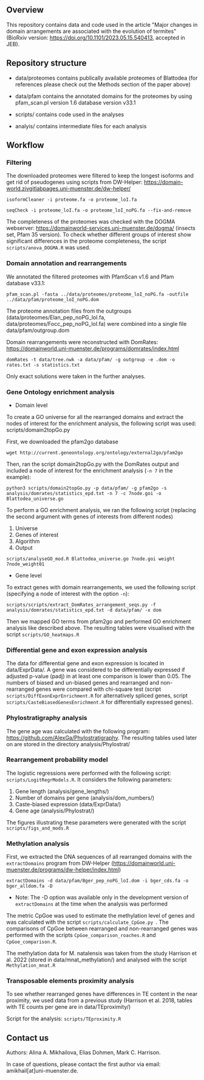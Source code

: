 ## Overview

This repository contains data and code used in the article "Major changes in domain arrangements are associated with the evolution of termites" (BioRxiv version: https://doi.org/10.1101/2023.05.15.540413, accepted in JEB).

## Repository structure

* data/proteomes contains publically available proteomes of Blattodea (for references please check out the Methods section of the paper above)

* data/pfam contains the annotated domains for the proteomes by using pfam_scan.pl version 1.6 database version v33.1

* scripts/ contains code used in the analyses

* analyis/ contains intermediate files for each analysis

## Workflow

### Filtering

The downloaded proteomes were filtered to keep the longest isoforms and get rid of pseudogenes using scripts from DW-Helper: https://domain-world.zivgitlabpages.uni-muenster.de/dw-helper/

``` isoformCleaner -i proteome.fa -o proteome_loI.fa ```

``` seqCheck -i proteome_loI.fa -o proteome_loI_noPG.fa --fix-and-remove ```

The completeness of the proteomes was checked with the DOGMA webserver: https://domainworld-services.uni-muenster.de/dogma/ (insects set, Pfam 35 version). To check whether different groups of interest show significant differences in the proteome completeness, the script ``` scripts/anova_DOGMA.R ``` was used.

### Domain annotation and rearrangements

We annotated the filtered proteomes with PfamScan v1.6 and Pfam database v33.1:

``` pfam_scan.pl -fasta ../data/proteomes/proteome_loI_noPG.fa -outfile ../data/pfam/proteome_loI_noPG.dom ```

The proteome annotation files from the outgroups (data/proteomes/Elan_pep_noPG_loI.fa, data/proteomes/Focc_pep_noPG_loI.fa) were combined into a single file data/pfam/outgroup.dom

Domain rearrangements were reconstructed with DomRates: https://domainworld.uni-muenster.de/programs/domrates/index.html

``` domRates -t data/tree.nwk -a data/pfam/ -g outgroup -e .dom -o rates.txt -s statistics.txt ```

Only exact solutions were taken in the further analyses.

### Gene Ontology enrichment analysis

* Domain level

To create a GO universe for all the rearranged domains and extract the nodes of interest for the enrichment analysis, the following script was used: scripts/domain2topGo.py

First, we downloaded the pfam2go database

``` wget http://current.geneontology.org/ontology/external2go/pfam2go ```

Then, ran the script domain2topGo.py with the DomRates output and included a node of interest for the enrichment analysis (```-n 7``` in the example):

``` python3 scripts/domain2topGo.py -p data/pfam/ -g pfam2go -s analysis/domrates/statistics_epd.txt -n 7 -c 7node.goi -o Blattodea_universe.go ```

To perform a GO enrichment analysis, we ran the following script (replacing the second argument with genes of interests from different nodes)

1. Universe
2. Genes of interest
3. Algorithm
4. Output

``` scripts/analyseGO_mod.R Blattodea_universe.go 7node.goi weight 7node_weight01 ```

* Gene level

To extract genes with domain rearrangements, we used the following script (specifying a node of interest with the option ``` -n ```):

``` scripts/scripts/extract_DomRates_arrangement_seqs.py -f analysis/domrates/statistics_epd.txt -d data/pfam/ -x dom ```

Then we mapped GO terms from pfam2go and performed GO enrichment analysis like described above. The resulting tables were visualised with the script ``` scripts/GO_heatmaps.R ```

### Differential gene and exon expression analysis

The data for differential gene and exon expression is located in data/ExprData/. A gene was considered to be differentially expressed if adjusted p-value (padj) in at least one comparison is lower than 0.05. The numbers of biased and un-biased genes and rearranged and non-rearranged genes were compared with chi-square test (script ``` scripts/DiffExonExprEnrichment.R ``` for alternatively spliced genes, script ``` scripts/CasteBiasedGenesEnrichment.R ``` for differentially expressed genes).

### Phylostratigraphy analysis

The gene age was calculated with the following program: https://github.com/AlexGa/Phylostratigraphy. The resulting tables used later on are stored in the directory analysis/Phylostrat/

### Rearrangement probability model

The logistic regressions were performed with the following script: ``` scripts/LogitRegrModels.R ```. It considers the following parameters:

1. Gene length (analysis/gene_lengths/)
2. Number of domains per gene (analysis/dom_numbers/)
3. Caste-biased expression (data/ExprData/)
4. Gene age (analysis/Phylostrat/)

The figures illustrating these parameters were generated with the script ``` scripts/figs_and_mods.R ```

### Methylation analysis

First, we extracted the DNA sequences of all rearranged domains with the ``` extractDomains ``` program from DW-Helper (https://domainworld.uni-muenster.de/programs/dw-helper/index.html)

``` extractDomains -d data/pfam/Bger_pep_noPG_loI.dom -i bger_cds.fa -o bger_alldom.fa -D  ```

* Note: The -D option was available only in the development version of ```extractDomains``` at the time when the analysis was performed

The metric CpGoe was used to estimate the methylation level of genes and was calculated with the script ``` scripts/calculate_CpGoe.py  ```. The comparisons of CpGoe between rearranged and non-rearranged genes was performed with the scripts ``` CpGoe_comparison_roaches.R ``` and ``` CpGoe_comparison.R ```.

The methylation data for M. natalensis was taken from the study Harrison et al. 2022 (stored in data/mnat_methylation/) and analysed with the script ``` Methylation_mnat.R  ```

### Transposable elements proximity analysis

To see whether rearranged genes have differences in TE content in the near proximity, we used data from a previous study (Harrison et al. 2018, tables with TE counts per gene are in data/TEproximity/)

Script for the analysis: ``` scripts/TEproximity.R ```

## Contact us

Authors: Alina A. Mikhailova, Elias Dohmen, Mark C. Harrison. 

In case of questions, please contact the first author via email: amikhail[at]uni-muenster.de.


